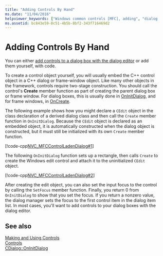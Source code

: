 ```yaml
---
title: "Adding Controls By Hand"
ms.date: "11/04/2016"
helpviewer_keywords: ["Windows common controls [MFC], adding", "dialog box controls [MFC], adding to dialog boxes", "controlling input focus", "input focus control", "focus, controlling input [MFC]", "controls [MFC], adding to dialog boxes", "common controls [MFC], adding"]
ms.assetid: bc843e59-0c51-4b5b-8bf2-343f716469d2
---
```

# Adding Controls By Hand

You can either [add controls to a dialog box with the dialog editor](using-the-dialog-editor-to-add-controls.md) or add them yourself, with code.

To create a control object yourself, you will usually embed the C++ control object in a C++ dialog or frame-window object. Like many other objects in the framework, controls require two-stage construction. You should call the control's **Create** member function as part of creating the parent dialog box or frame window. For dialog boxes, this is usually done in [OnInitDialog](reference/cdialog-class.md#oninitdialog), and for frame windows, in [OnCreate](reference/cwnd-class.md#oncreate).

The following example shows how you might declare a `CEdit` object in the class declaration of a derived dialog class and then call the `Create` member function in `OnInitDialog`. Because the `CEdit` object is declared as an embedded object, it is automatically constructed when the dialog object is constructed, but it must still be initialized with its own `Create` member function.

[!code-cpp[NVC_MFCControlLadenDialog#1](codesnippet/cpp/adding-controls-by-hand_1.h)]

The following `OnInitDialog` function sets up a rectangle, then calls `Create` to create the Windows edit control and attach it to the uninitialized `CEdit` object.

[!code-cpp[NVC_MFCControlLadenDialog#2](codesnippet/cpp/adding-controls-by-hand_2.cpp)]

After creating the edit object, you can also set the input focus to the control by calling the `SetFocus` member function. Finally, you return 0 from `OnInitDialog` to show that you set the focus. If you return a nonzero value, the dialog manager sets the focus to the first control item in the dialog item list. In most cases, you'll want to add controls to your dialog boxes with the dialog editor.

## See also

[Making and Using Controls](making-and-using-controls.md)<br/>
[Controls](controls-mfc.md)<br/>
[CDialog::OnInitDialog](reference/cdialog-class.md#oninitdialog)
